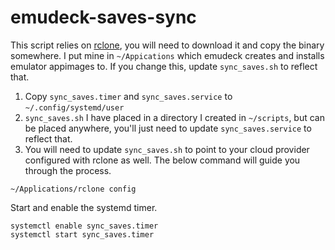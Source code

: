 # emudeck-saves-sync

This script relies on [rclone](https://rclone.org), you will need to download it and copy the binary somewhere. I put mine in `~/Appications` which emudeck creates and installs emulator appimages to. If you change this, update `sync_saves.sh` to reflect that.

1. Copy `sync_saves.timer` and `sync_saves.service` to `~/.config/systemd/user`  
2. `sync_saves.sh` I have placed in a directory I created in `~/scripts`, but can be placed anywhere, you'll just need to update `sync_saves.service` to reflect that.  
3. You will need to update `sync_saves.sh` to point to your cloud provider configured with rclone as well.  The below command will guide you through the process.
```
~/Applications/rclone config
```


Start and enable the systemd timer.  
```
systemctl enable sync_saves.timer
systemctl start sync_saves.timer
```
